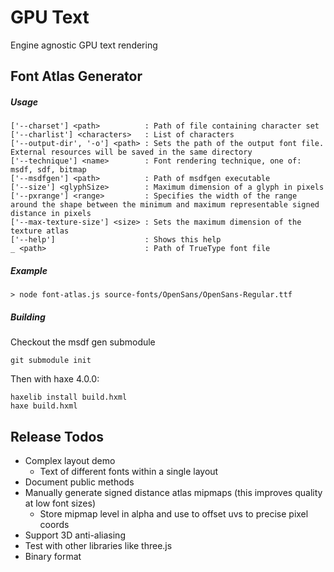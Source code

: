 # GPU Text

Engine agnostic GPU text rendering

## Font Atlas Generator
##### Usage
```
['--charset'] <path>          : Path of file containing character set
['--charlist'] <characters>   : List of characters
['--output-dir', '-o'] <path> : Sets the path of the output font file. External resources will be saved in the same directory
['--technique'] <name>        : Font rendering technique, one of: msdf, sdf, bitmap
['--msdfgen'] <path>          : Path of msdfgen executable
['--size'] <glyphSize>        : Maximum dimension of a glyph in pixels
['--pxrange'] <range>         : Specifies the width of the range around the shape between the minimum and maximum representable signed distance in pixels
['--max-texture-size'] <size> : Sets the maximum dimension of the texture atlas
['--help']                    : Shows this help
_ <path>                      : Path of TrueType font file
```

##### Example
```
> node font-atlas.js source-fonts/OpenSans/OpenSans-Regular.ttf
```

##### Building
Checkout the msdf gen submodule
```
git submodule init
```
Then with haxe 4.0.0:
```
haxelib install build.hxml
haxe build.hxml
```

## Release Todos
- Complex layout demo
	- Text of different fonts within a single layout
- Document public methods
- Manually generate signed distance atlas mipmaps (this improves quality at low font sizes)
	- Store mipmap level in alpha and use to offset uvs to precise pixel coords
- Support 3D anti-aliasing
- Test with other libraries like three.js
- Binary format